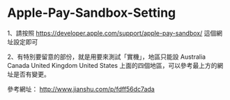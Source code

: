 # Apple-Pay-Sandbox-Setting
1、請按照 https://developer.apple.com/support/apple-pay-sandbox/ 這個網址設定即可

2、有特別要留意的部份，就是用要來測試「實機」，地區只能設 
Australia
Canada
United Kingdom
United States
上面的四個地區，可以參考最上方的網址是否有變更。

參考網址：
http://www.jianshu.com/p/fdff56dc7ada
